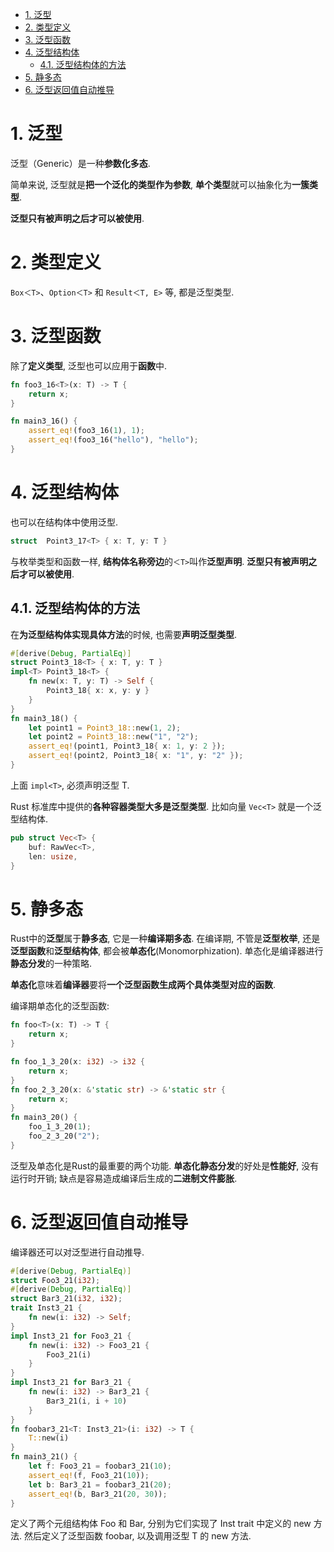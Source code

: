 
<!-- @import "[TOC]" {cmd="toc" depthFrom=1 depthTo=6 orderedList=false} -->

<!-- code_chunk_output -->

- [1. 泛型](#1-泛型)
- [2. 类型定义](#2-类型定义)
- [3. 泛型函数](#3-泛型函数)
- [4. 泛型结构体](#4-泛型结构体)
  - [4.1. 泛型结构体的方法](#41-泛型结构体的方法)
- [5. 静多态](#5-静多态)
- [6. 泛型返回值自动推导](#6-泛型返回值自动推导)

<!-- /code_chunk_output -->

# 1. 泛型

泛型（Generic）是一种**参数化多态**.

简单来说, 泛型就是**把一个泛化的类型作为参数**, **单个类型**就可以抽象化为**一簇类型**.

**泛型只有被声明之后才可以被使用**.

# 2. 类型定义

`Box＜T>`、`Option＜T>` 和 `Result＜T, E>` 等, 都是泛型类型.

# 3. 泛型函数

除了**定义类型**, 泛型也可以应用于**函数**中.

```rust
fn foo3_16<T>(x: T) -> T {
	return x;
}

fn main3_16() {
	assert_eq!(foo3_16(1), 1);
	assert_eq!(foo3_16("hello"), "hello");
}
```

# 4. 泛型结构体

也可以在结构体中使用泛型.

```rust
struct  Point3_17<T> { x: T, y: T }
```

与枚举类型和函数一样, **结构体名称旁边**的`＜T>`叫作**泛型声明**. **泛型只有被声明之后才可以被使用**.

## 4.1. 泛型结构体的方法

在**为泛型结构体实现具体方法**的时候, 也需要**声明泛型类型**.

```rust
#[derive(Debug, PartialEq)]
struct Point3_18<T> { x: T, y: T }
impl<T> Point3_18<T> {
	fn new(x: T, y: T) -> Self {
		Point3_18{ x: x, y: y }
	}
}
fn main3_18() {
	let point1 = Point3_18::new(1, 2);
	let point2 = Point3_18::new("1", "2");
	assert_eq!(point1, Point3_18{ x: 1, y: 2 });
	assert_eq!(point2, Point3_18{ x: "1", y: "2" });
}
```

上面 `impl<T>`, 必须声明泛型 T.

Rust 标准库中提供的**各种容器类型大多是泛型类型**. 比如向量 `Vec<T>` 就是一个泛型结构体.

```rust
pub struct Vec<T> {
	buf: RawVec<T>,
	len: usize,
}
```

# 5. 静多态

Rust中的**泛型**属于**静多态**, 它是一种**编译期多态**. 在编译期, 不管是**泛型枚举**, 还是**泛型函数**和**泛型结构体**, 都会被**单态化**(Monomorphization). 单态化是编译器进行**静态分发**的一种策略.

**单态化**意味着**编译器**要将**一个泛型函数生成两个具体类型对应的函数**.

编译期单态化的泛型函数:

```rust
fn foo<T>(x: T) -> T {
	return x;
}

fn foo_1_3_20(x: i32) -> i32 {
	return x;
}
fn foo_2_3_20(x: &'static str) -> &'static str {
	return x;
}
fn main3_20() {
	foo_1_3_20(1);
	foo_2_3_20("2");
}
```

泛型及单态化是Rust的最重要的两个功能. **单态化静态分发**的好处是**性能好**, 没有运行时开销; 缺点是容易造成编译后生成的**二进制文件膨胀**.

# 6. 泛型返回值自动推导

编译器还可以对泛型进行自动推导.

```rust
#[derive(Debug, PartialEq)]
struct Foo3_21(i32);
#[derive(Debug, PartialEq)]
struct Bar3_21(i32, i32);
trait Inst3_21 {
	fn new(i: i32) -> Self;
}
impl Inst3_21 for Foo3_21 {
	fn new(i: i32) -> Foo3_21 {
		Foo3_21(i)
	}
}
impl Inst3_21 for Bar3_21 {
    fn new(i: i32) -> Bar3_21 {
	    Bar3_21(i, i + 10)
    }
}
fn foobar3_21<T: Inst3_21>(i: i32) -> T {
	T::new(i)
}
fn main3_21() {
	let f: Foo3_21 = foobar3_21(10);
	assert_eq!(f, Foo3_21(10));
	let b: Bar3_21 = foobar3_21(20);
	assert_eq!(b, Bar3_21(20, 30));
}
```

定义了两个元组结构体 Foo 和 Bar, 分别为它们实现了 Inst trait 中定义的 new 方法. 然后定义了泛型函数 foobar, 以及调用泛型 T 的 new 方法.